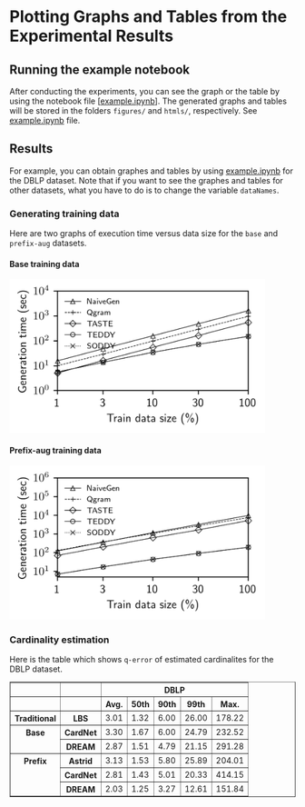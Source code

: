 # Plotting Graphs and Tables from the Experimental Results

## Running the example notebook

After conducting the experiments, you can see the graph or the table by using the notebook file [[example.ipynb](example.ipynb)].
The generated graphs and tables will be stored in the folders ```figures/``` and ```htmls/```, respectively.
See [example.ipynb](example.ipynb) file.

## Results

For example, you can obtain graphes and tables by using [example.ipynb](example.ipynb) for the DBLP dataset. Note that if you want to see the graphes and tables for other datasets, what you have to do is to change the variable ```dataNames```.

### Generating training data

Here are two graphs of execution time versus data size for the ```base``` and ```prefix-aug``` datasets.

#### Base training data

<img src="figures/qry_size_vs_time_DBLP_3.png" alt="drawing" width="450"/>

#### Prefix-aug training data

<img src="figures/qry_size_vs_time_DBLP_3_prfx.png" alt="drawing" width="450"/>

### Cardinality estimation

Here is the table which shows ```q-error``` of estimated cardinalites for the DBLP dataset.

<table border="1" class="dataframe">
  <thead>
    <tr>
      <th></th>
      <th></th>
      <th colspan="5" halign="left">DBLP</th>
    </tr>
    <tr>
      <th></th>
      <th></th>
      <th>Avg.</th>
      <th>50th</th>
      <th>90th</th>
      <th>99th</th>
      <th>Max.</th>
    </tr>
  </thead>
  <tbody>
    <tr>
      <th>Traditional</th>
      <th>LBS</th>
      <td>3.01</td>
      <td>1.32</td>
      <td>6.00</td>
      <td>26.00</td>
      <td>178.22</td>
    </tr>
    <tr>
      <th rowspan="2" valign="top">Base</th>
      <th>CardNet</th>
      <td>3.30</td>
      <td>1.67</td>
      <td>6.00</td>
      <td>24.79</td>
      <td>232.52</td>
    </tr>
    <tr>
      <th>DREAM</th>
      <td>2.87</td>
      <td>1.51</td>
      <td>4.79</td>
      <td>21.15</td>
      <td>291.28</td>
    </tr>
    <tr>
      <th rowspan="3" valign="top">Prefix</th>
      <th>Astrid</th>
      <td>3.13</td>
      <td>1.53</td>
      <td>5.80</td>
      <td>25.89</td>
      <td>204.01</td>
    </tr>
    <tr>
      <th>CardNet</th>
      <td>2.81</td>
      <td>1.43</td>
      <td>5.01</td>
      <td>20.33</td>
      <td>414.15</td>
    </tr>
    <tr>
      <th>DREAM</th>
      <td>2.03</td>
      <td>1.25</td>
      <td>3.27</td>
      <td>12.61</td>
      <td>151.84</td>
    </tr>
  </tbody>
</table>
